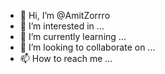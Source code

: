 - 👋 Hi, I’m @AmitZorrro
- 👀 I’m interested in ...
- 🌱 I’m currently learning ...
- 💞️ I’m looking to collaborate on ...
- 📫 How to reach me ...

<!---
AmitZorrro/AmitZorrro is a ✨ special ✨ repository because its `README.md` (this file) appears on your GitHub profile.
You can click the Preview link to take a look at your changes.
--->

